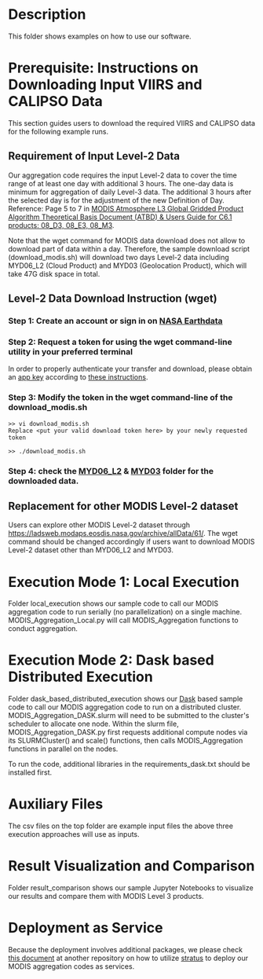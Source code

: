# Description
This folder shows examples on how to use our software.

# Prerequisite: Instructions on Downloading Input VIIRS and CALIPSO Data
This section guides users to download the required VIIRS and CALIPSO data for the following example runs.

## Requirement of Input Level-2 Data
Our aggregation code requires the input Level-2 data to cover the time range of at least one day with additional 3 hours. The one-day data is minimum for aggregation of daily Level-3 data. The additional 3 hours after the selected day is for the adjustment of the new Definition of Day. Reference: Page 5 to 7 in [MODIS Atmosphere L3 Global Gridded Product Algorithm Theoretical Basis Document (ATBD) & Users Guide for C6.1 products: 08_D3, 08_E3, 08_M3](https://atmosphere-imager.gsfc.nasa.gov/sites/default/files/ModAtmo/documents/L3_ATBD_C6_C61_2020_08_06.pdf).

Note that the wget command for MODIS data download does not allow to download part of data within a day. Therefore, the sample download script (download_modis.sh) will download two days Level-2 data including MYD06_L2 (Cloud Product) and MYD03 (Geolocation Product), which will take 47G disk space in total.

## Level-2 Data Download Instruction (wget)

### Step 1: Create an account or sign in on [NASA Earthdata](https://urs.earthdata.nasa.gov/)

### Step 2: Request a token for using the wget command-line utility in your preferred terminal
In order to properly authenticate your transfer and download, please obtain an [app key](https://ladsweb.modaps.eosdis.nasa.gov/tools-and-services/data-download-scripts/#requesting) according to [these instructions](https://ladsweb.modaps.eosdis.nasa.gov/tools-and-services/data-download-scripts/#appkeys).

### Step 3: Modify the token in the wget command-line of the download_modis.sh
```
>> vi download_modis.sh
Replace <put your valid download token here> by your newly requested token

>> ./download_modis.sh
```
### Step 4: check the [MYD06_L2](https://github.com/big-data-lab-umbc/MODIS_Aggregation/tree/master/resources/data/sample_input_data/MYD06_L2) & [MYD03](https://github.com/big-data-lab-umbc/MODIS_Aggregation/tree/master/resources/data/sample_input_data/MYD03) folder for the downloaded data.

## Replacement for other MODIS Level-2 dataset
Users can explore other MODIS Level-2 dataset through https://ladsweb.modaps.eosdis.nasa.gov/archive/allData/61/. The wget command should be changed accordingly if users want to download MODIS Level-2 dataset other than MYD06_L2 and MYD03.

# Execution Mode 1: Local Execution
Folder local_execution shows our sample code to call our MODIS aggregation code to run serially (no parallelization) on a single machine. MODIS_Aggregation_Local.py will call MODIS_Aggregation functions to conduct aggregation.

# Execution Mode 2: Dask based Distributed Execution
Folder dask_based_distributed_execution shows our [Dask](https://dask.org/) based sample code to call our MODIS aggregation code to run on a distributed cluster. MODIS_Aggregation_DASK.slurm will need to be submitted to the cluster's scheduler to allocate one node. Within the slurm file, MODIS_Aggregation_DASK.py first requests additional compute nodes via its SLURMCluster() and scale() functions, then calls MODIS_Aggregation functions in parallel on the nodes.

To run the code, additional libraries in the requirements_dask.txt should be installed first.

# Auxiliary Files
The csv files on the top folder are example input files the above three execution approaches will use as inputs.

# Result Visualization and Comparison
Folder result_comparison shows our sample Jupyter Notebooks to visualize our results and compare them with MODIS Level 3 products.

# Deployment as Service
Because the deployment involves additional packages, we please check [this document](https://github.com/big-data-lab-umbc/stratus/blob/master/Stratus-MODIS-Aggregation-Deployment.md) at another repository on how to utilize [stratus](https://github.com/nasa-nccs-cds/stratus) to deploy our MODIS aggregation codes as services.
